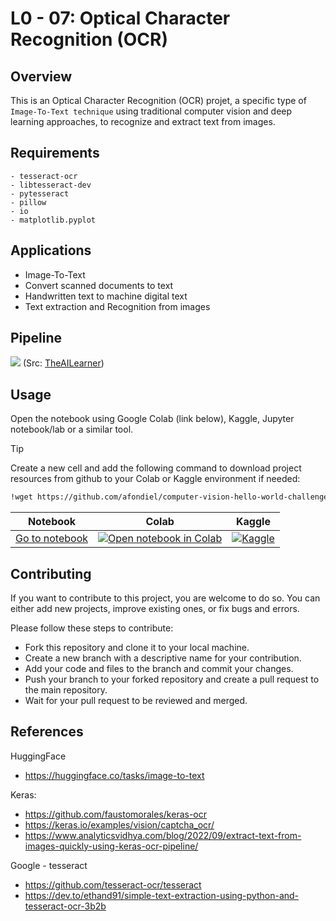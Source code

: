 # L0 - 07: Optical Character Recognition (OCR)

## Overview

This is an Optical Character Recognition (OCR) projet, a specific type of `Image-To-Text technique` using traditional computer vision and deep learning approaches, to recognize and extract text from images.

## Requirements

```
- tesseract-ocr
- libtesseract-dev
- pytesseract
- pillow
- io
- matplotlib.pyplot
```

## Applications

- Image-To-Text
- Convert scanned documents to text
- Handwritten text to machine digital text
- Text extraction and Recognition from images


## Pipeline

![](https://i0.wp.com/theailearner.com/wp-content/uploads/2020/12/OCR_pipeline.png?resize=768%2C265&ssl=1)
(Src: [TheAILearner](https://theailearner.com/2019/05/28/optical-character-recognition-pipeline/))

## Usage

Open the notebook using Google Colab (link below), Kaggle, Jupyter notebook/lab or a similar tool.

>[!TIP]
> Create a new cell and add the following command to download project resources from github to your Colab or Kaggle environment if needed:

```sh
!wget https://github.com/afondiel/computer-vision-hello-world-challenges/tree/main/06_Zero_Feature_Extraction_Alignment/image_missing_files.png
```

|Notebook|Colab|Kaggle|
|--|--|--|
|[Go to notebook](./L0_07_Optical_Character_Recognition_OCR/Zero_Optical_Character_Recognition_OCR.ipynb)| [![Open notebook in Colab](https://colab.research.google.com/assets/colab-badge.svg)](https://colab.research.google.com/github/afondiel/computer-vision-challenge/blob/main/L0_07_Optical_Character_Recognition_OCR/notebooks/OCR_Pytesseract.ipynb)|[![Kaggle](https://kaggle.com/static/images/open-in-kaggle.svg)](#)|

## Contributing

If you want to contribute to this project, you are welcome to do so. You can either add new projects, improve existing ones, or fix bugs and errors. 

Please follow these steps to contribute:

- Fork this repository and clone it to your local machine.
- Create a new branch with a descriptive name for your contribution.
- Add your code and files to the branch and commit your changes.
- Push your branch to your forked repository and create a pull request to the main repository.
- Wait for your pull request to be reviewed and merged.

## References

HuggingFace

- https://huggingface.co/tasks/image-to-text

Keras: 

- https://github.com/faustomorales/keras-ocr
- https://keras.io/examples/vision/captcha_ocr/
- https://www.analyticsvidhya.com/blog/2022/09/extract-text-from-images-quickly-using-keras-ocr-pipeline/

Google - tesseract
- https://github.com/tesseract-ocr/tesseract
- https://dev.to/ethand91/simple-text-extraction-using-python-and-tesseract-ocr-3b2b
